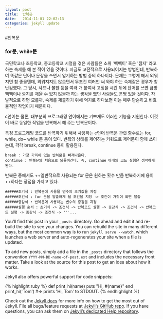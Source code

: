```yaml
---
layout: post
title:  반복문
date:   2014-11-01 22:02:13
categories: jekyll update
---
```


#반복문

### for문, while문


국민학교나 초등학교, 중고등학교 시절을 겪은 사람들은 소위 '빽빽이' 혹은 '깜지' 라고 하는 숙제를 해 본 적이 있을 것이다.
지금도 고전적으로 사용되어지는 방법인데, 반복하여 똑같은 단어나 문장을 쓰면서 암기하는 방법 중의 하나이다.
문제는 그렇게 해서 외워지면 참 좋을텐데, 외워지지도 않으면서 무조건 여러번 써 와야 하는 숙제같은 경우가 참 난감했다.
그 당시, 샤프나 볼펜 등을 여러 개 붙여서 고정을 시킨 뒤에 단어를 쓰면
금방 빽빽이나 깜지를 채울 수 있지 않을까 하는 생각을 했던 사람들도 분명 있을 것이다.
자발적으로 하면 모를까, 숙제를 제출하기 위해 억지로 하다보면 이는 매우 단순하고 비효율적인 작업이기 때문이다.


c언어는 물론, 대부분의 프로그래밍 언어에서는 기쁘게도 이러한 기능을 지원한다.
이것이 바로 동일한 작업을 반복해서 해 주는 반복문이다.


특정 프로그래밍 코드를 반복하기 위해서 사용하는 c언어 반복문 관련 함수로는 for, while, do~ while 문 등이 있다.
반복의 상태를 제어하는 키워드로 제어문이 함께 쓰이는데, 각각 break, continue 등이 활용된다.

```
break : 가장 가까이 있는 반복문을 빠져나온다.
continue : 반복문의 처음으로 되돌아간다. 즉, continue 아래의 코드 실행은 생략하게 된다.
```

반복문 중에서도 ++일반적으로 사용되는 for 문은 원하는 횟수 만큼 반복하기에 용이++하다는 장점을 가지고 있다.
```
######초기식 : 반복문에 사용될 변수의 초기값을 지정
######조건식 : for 문을 탈출하게 될 조건을 지정 -> 조건이 거짓이 되면 탈출
######증감식 : 반복문에 사용하는 변수의 증감을 지정
######실행 순서 : 초기식 -> 조건식 -> 반복코드 실행 -> 증감식 -> 조건식 -> 반복코드 실행 -> 증감식 -> 조건식 -> '''...
```



 
You’ll find this post in your `_posts` directory. Go ahead and edit it and re-build the site to see your changes. You can rebuild the site in many different ways, but the most common way is to run `jekyll serve --watch`, which launches a web server and auto-regenerates your site when a file is updated.

To add new posts, simply add a file in the `_posts` directory that follows the convention `YYYY-MM-DD-name-of-post.ext` and includes the necessary front matter. Take a look at the source for this post to get an idea about how it works.

Jekyll also offers powerful support for code snippets:

{% highlight ruby %}
def print_hi(name)
  puts "Hi, #{name}"
end
print_hi('Tom')
#=> prints 'Hi, Tom' to STDOUT.
{% endhighlight %}

Check out the [Jekyll docs][jekyll] for more info on how to get the most out of Jekyll. File all bugs/feature requests at [Jekyll’s GitHub repo][jekyll-gh]. If you have questions, you can ask them on [Jekyll’s dedicated Help repository][jekyll-help].

[jekyll]:      http://jekyllrb.com
[jekyll-gh]:   https://github.com/jekyll/jekyll
[jekyll-help]: https://github.com/jekyll/jekyll-help
